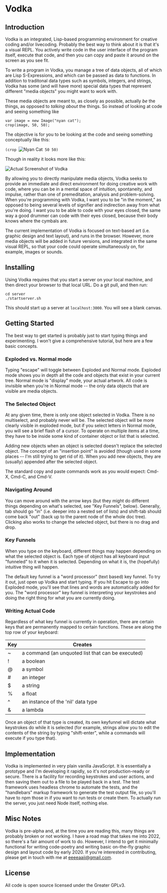 # Vodka

## Introduction

Vodka is an integrated, Lisp-based programming environment for creative coding and/or livecoding. Probably the best way to think about it is that it's a visual REPL. You actively write code in the user interface of the program itself, execute that code, and then you can copy and paste it around on the screen as you see fit.

To write a program in Vodka, you manage a tree of data objects, all of which are Lisp S-Expressions, and which can be passed as data to functions. In addition to traditonal data types such as symbols, integers, and strings, Vodka has some (and will have more) special data types that represent different "media objects" you might want to work with.

These media objects are meant to, as closely as possible, actually *be* the things, as opposed to *talking about* the things. So instead of looking at code and seeing something like

	var image = new Image("nyan cat");
	crop(image, 50, 50);

The objective is for you to be looking at the code and seeing something conceptually like this:

```(crop ```![Nyan Cat](./nyan.png)``` 50 50)```

Though in reality it looks more like this:

![Actual Screenshot of Vodka](./vodka_ss.png)

By allowing you to directly manipulate media objects, Vodka seeks to provide an immediate and direct environment for doing creative work with code, where you can be in a mental space of intuition, spontaneity, and impulse, rather than one of premeditation, analysis and problem-solving. When you're programming with Vodka, I want you to be "in the moment," as opposed to being several levels of signifier and indirection away from what you're doing. I want you to be able to code with your eyes closed, the same way a good drummer can code with their eyes closed, because their body knows where the cymbals are.

The current implementation of Vodka is focused on text-based art (i.e. graphic design and text layout), and runs in the browser. However, more media objects will be added in future versions, and integrated in the same visual REPL, so that your code could operate simultaneously on, for example, images or sounds.

## Installing

Using Vodka requires that you start a server on your local machine, and then direct your browser to that local URL. Do a git pull, and then run:

	cd server
	./startserver.sh

This should start up a server at ``localhost:3000``. You will see a blank canvas.

## Getting Started

The best way to get started is probably just to start typing things and experimenting. I won't give a comprehensive tutorial, but here are a few basic concepts. 

### Exploded vs. Normal mode

Typing "escape" will toggle between Exploded and Normal mode. Exploded mode shows you in depth all the code and objects that exist in your current tree. Normal mode is "display" mode, your actual artwork. All code is invisible when you're in Normal mode -- the only data objects that are visible are media objects.

### The Selected Object

At any given time, there is only one object selected in Vodka. There is no multiselect, and probably never will be. The selected object will be more clearly visible in exploded mode, but if you select letters in Normal mode, you will see a brief flash of a cursor. To operate on multiple items at a time, they have to be inside some kind of container object or list that is selected.

Adding new objects when an object is selected doesn't replace the selected object. The concept of an "insertion point" is avoided (though used in some places -- I'm still trying to get rid of it). When you add new objects, they are (usually) appended after the selected object.

The standard copy and paste commands work as you would expect: Cmd-X, Cmd-C, and Cmd-V.

### Navigating Around

You can move around with the arrow keys (but they might do different things depending on what's selected, see "Key Funnels", below). Generally, tab should go "in" (i.e. deeper into a nested set of lists) and shift-tab should come back "out" (back up to the parent node of the whole doc tree). Clicking also works to change the selected object, but there is no drag and drop.

### Key Funnels

When you type on the keyboard, different things may happen depending on what the selected object is. Each type of object has all keyboard input "funneled" to it when it is selected. Depending on what it is, the (hopefully) intuitive thing will happen.

The default key funnel is a "word processor" (text based) key funnel. To try it out, just open up Vodka and start typing. If you hit Escape to go into Exploded mode, you'll see that lines and words are automatically added for you. The "word processor" key funnel is interpreting your keystrokes and doing the right thing for what you are currently doing.

### Writing Actual Code

Regardless of what key funnel is currently in operation, there are certain keys that are permanently mapped to certain functions. These are along the top row of your keyboard:

| Key | Creates |
| --- | ------ |
|  ~  | a command (an unquoted list that can be executed) |
| !   | a boolean |
| @   | a symbol |
| #   | an integer |
| $   | a string |
| %   | a float |
| ^   | an instance of the 'nil' data type |
| &   | a lambda |

Once an object of that type is created, its own keyfunnel will dictate what keystrokes do while it is selected (for example, strings allow you to edit the contents of the string by typing "shift-enter", while a commands will execute if you type that).

## Implementation

Vodka is implemented in very plain vanilla JavaScript. It is essentially a prototype and I'm developing it rapidly, so it's not production-ready or secure. There is a facility for recording keystrokes and user actions, and then saving them out to a file to be played back in a test. The test framework uses headless chrome to automate the tests, and the "handlebars" markup framework to generate the test output file, so you'll have to npm those in if you want to run tests or create them. To actually run the server, you just need Node itself, nothing else.

## Misc Notes

Vodka is pre-alpha and, at the time you are reading this, many things are probably broken or not working. I have a road map that takes me into 2022, so there's a fair amount of work to do. However, I intend to get it minimally functional for writing code-poetry and writing basic on-the-fly graphic design and layout code by early 2020. If you're interested in contributing, please get in touch with me at eeeeaaii@gmail.com.

## License

All code is open source licensed under the Greater GPLv3.